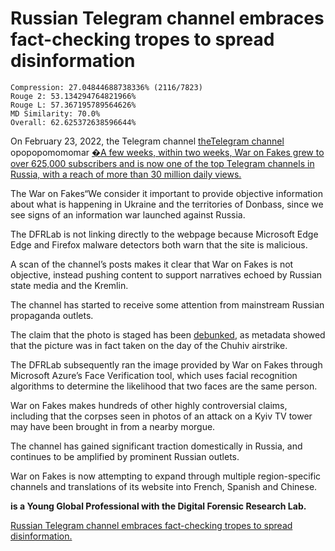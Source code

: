 # Russian Telegram channel embraces fact-checking tropes to spread disinformation

```
Compression: 27.04844688738336% (2116/7823)
Rouge 2: 53.134294764821966%
Rouge L: 57.367195789564626%
MD Similarity: 70.0%
Overall: 62.625372638596644%
```



On February 23, 2022, the Telegram channel [theTelegram channel](https://t.me/warfakes) opopopomomomar  [�A few weeks, within two weeks, War on Fakes grew to over 625,000 subscribers and is now one of the top Telegram channels in Russia, with a reach of more than 30 million daily views.](https://t.me/warfakes)

The War on Fakes“We consider it important to provide objective information about what is happening in Ukraine and the territories of Donbass, since we see signs of an information war launched against Russia.

The DFRLab is not linking directly to the webpage because Microsoft Edge Edge and Firefox malware detectors both warn that the site is malicious.

A scan of the channel’s posts makes it clear that War on Fakes is not objective, instead pushing content to support narratives echoed by Russian state media and the Kremlin.

The channel has started to receive some attention from mainstream Russian propaganda outlets.

The claim that the photo is staged has been [debunked](https://www.logically.ai/factchecks/library/ca6d93d1), as metadata showed that the picture was in fact taken on the day of the Chuhiv airstrike.

The DFRLab subsequently ran the image provided by War on Fakes through Microsoft Azure’s Face Verification tool, which uses facial recognition algorithms to determine the likelihood that two faces are the same person.

War on Fakes makes hundreds of other highly controversial claims, including that the corpses seen in photos of an attack on a Kyiv TV tower may have been brought in from a nearby morgue.

The channel has gained significant traction domestically in Russia, and continues to be amplified by prominent Russian outlets.

War on Fakes is now attempting to expand through multiple region-specific channels and translations of its website into French, Spanish and Chinese.



******is a Young Global Professional with the Digital Forensic Research Lab.******

[Russian Telegram channel embraces fact-checking tropes to spread disinformation.](https://medium.com/dfrlab/russian-telegram-channel-embraces-fact-checking-tropes-to-spread-disinformation-c6a54393c635)
